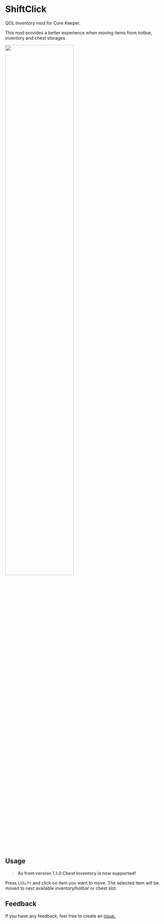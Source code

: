 # ShiftClick

QOL Inventory mod for Core Keeper. 

This mod provides a better experience when moving items from hotbar, inventory and chest storages.

<img src="https://i.imgur.com/BK5eDXM.gif" width="66%" height="66%" />

## Usage

> **As from version 1.1.0 Chest inventory is now supported!**

Press `LShift` and click on item you want to move. The selected item will be moved to next available inventory/hotbar or chest slot.

## Feedback

If you have any feedback, feel free to create an [issue.](https://github.com/HubertLipinski/ShiftClick/issues/new)
